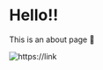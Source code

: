 # Hello!!

This is an about page 💖

![https://link](https://wwwstatic-a.lookercdn.com/blocks/screenshots/viz/sunburst/sunburst.gif)
